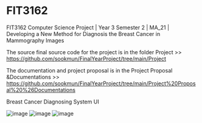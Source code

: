 # FIT3162

FIT3162 Computer Science Project | Year 3 Semester 2 | MA_21 | Developing a New Method for Diagnosis the Breast Cancer in Mammography Images

The source final source code for the project is in the folder Project >> https://github.com/sookmun/FinalYearProject/tree/main/Project

The documentation and project proposal is in the Project Proposal &Documentations >> https://github.com/sookmun/FinalYearProject/tree/main/Project%20Proposal%20%26Documentations

Breast Cancer Diagnosing System UI

![image](https://user-images.githubusercontent.com/28379883/212103075-6a7b827d-a859-4bf1-8920-fff0a8443f60.png)
![image](https://user-images.githubusercontent.com/28379883/212103163-417ebe17-e6c9-4b12-9903-bd64afd4ad98.png)
![image](https://user-images.githubusercontent.com/28379883/212103207-8a2e2c11-9bf8-42f9-b9cd-aef903d44743.png)
